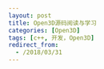 ```yaml
---
layout: post
title: Open3D源码阅读与学习
categories: [Open3D]
tags: [c++, 开发，Open3D]
redirect_from:
  - /2018/03/31
---
```


